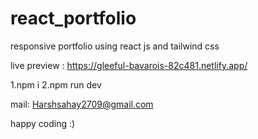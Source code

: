 # react_portfolio
responsive portfolio using react js and tailwind css

live preview : https://gleeful-bavarois-82c481.netlify.app/

1.npm i
2.npm run dev

mail: Harshsahay2709@gmail.com

happy coding :)
